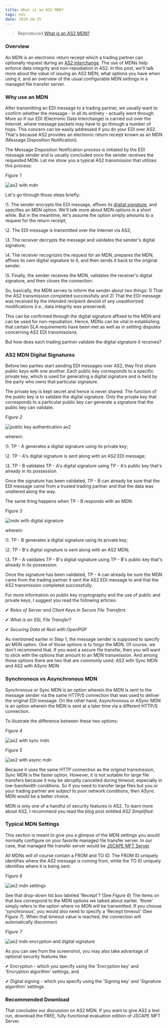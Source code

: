 ```yaml
---
title: What is an AS2 MDN?
tags: edi
date: 2020-10-25
---
```


> Reproduced [What is an AS2 MDN?](https://www.jscape.com/blog/bid/100671/What-is-an-AS2-MDN#:~:text=An%20MDN%20is%20an%20electronic,and%20non%2Drepudiation%20in%20AS2.)

### Overview

An MDN is an electronic return receipt which a trading partner can optionally request during an [AS2 interchange](https://www.jscape.com/blog/bid/100435/AS2-Simplified). The use of MDNs help enforce data integrity and non-repudiation in AS2. In this post, we'll talk more about the value of issuing an AS2 MDN, what options you have when using it, and an overview of the usual configurable MDN settings in a managed file transfer server.

### Why use an MDN

After transmitting an EDI message to a trading partner, we usually want to confirm whether the message - in all its entirety - actually went through. More so if our EDI (Electronic Data Interchange) is carried out over the Internet, where message packets may have to go through a number of hops. This concern can be easily addressed if you do your EDI over AS2. That's because AS2 provides an electronic return receipt known as an MDN (Message Disposition Notification).

The Message Disposition Notification process is initiated by the EDI message sender and is usually concluded once the sender receives the requested MDN. Let me show you a typical AS2 transmission that utilizes this process:

_Figure 1_

![as2 with mdn](edi-mdn/as2_with_mdn.png)

Let's go through those steps briefly:

\1. The sender encrypts the EDI message, affixes its [digital signature](https://www.jscape.com/blog/what-is-a-digital-signature), and specifies an MDN option. We'll talk more about MDN options in a short while. But in the meantime, let's assume the option simply amounts to a request for the return receipt;

\2. The EDI message is transmitted over the Internet via AS2;

\3. The receiver decrypts the message and validates the sender's digital signature;

\4. The receiver recognizes the request for an MDN, prepares the MDN, affixes its own digital signature to it, and then sends it back to the original sender.

\5. Finally, the sender receives the MDN, validates the receiver's digital signature, and then closes the connection.

So, basically, the MDN serves to inform the sender about two things: 1) That the AS2 transmission completed successfully and 2) That the EDI message was received by the intended recipient devoid of any unauthorized modifications (i.e., data integrity was preserved).

This can be confirmed through the digital signature affixed to the MDN and can be used for non-repudiation. Hence, MDNs can be vital in establishing that certain SLA requirements have been met as well as in settling disputes concerning AS2 EDI transmissions.

But how does each trading partner validate the digital signature it receives?

### AS2 MDN Digital Signatures

Before two parties start sending EDI messages over AS2, they first share public keys with one another. Each public key corresponds to a specific private key, which is used for generating a digital signature and is held by the party who owns that particular signature.

The private key is kept secret and hence is never shared. The function of the public key is to validate the digital signature. Only the private key that corresponds to a particular public key can generate a signature that the public key can validate.

_Figure 2_

![public key authentication as2](edi-mdn/public_key_authentication_as2.png)

wherein:

\1. TP - A generates a digital signature using its private key;

\2. TP - A's digital signature is sent along with an AS2 EDI message;

\3. TP - B validates TP - A's digital signature using TP - A's public key that's already in its possession.

Once the signature has been validated, TP - B can already be sure that the EDI message came from a trusted trading partner and that the data was unaltered along the way.

The same thing happens when TP - B responds with an MDN:

_Figure 3_

![mdn with digital signature](edi-mdn/mdn_with_digital_signature.png)

wherein:

\1. TP - B generates a digital signature using its private key;

\2. TP - B's digital signature is sent along with an AS2 MDN;

\3. TP - A validates TP - B's digital signature using TP - B's public key that's already in its possession.

Once the signature has been validated, TP - A can already be sure the MDN came from the trading partner it sent the AS2 EDI message to and that the AS2 transmission completed successfully.

For more information on public key cryptography and the use of public and private keys, I suggest you read the following articles:

✔ _Roles of Server and Client Keys in Secure File Transfers_

✔ _What is an SSL File Transfer?_

✔ _Securing Data at Rest with OpenPGP_

As mentioned earlier in Step 1, the message sender is supposed to specify an MDN option. One of those options is to forgo the MDN. Of course, we don't recommend that. If you want a secure file transfer, then you will want to stick with the options that amount to an MDN transmission. And among those options there are two that are commonly used: AS2 with Sync MDN and AS2 with ASync MDN.

### Synchronous vs Asynchronous MDN

Synchronous or Sync MDN is an option wherein the MDN is sent to the message sender via the same HTTP/S connection that was used to deliver the original EDI message. On the other hand, Asynchronous or ASync MDN is an option wherein the MDN is sent at a later time via a different HTTP/S connection.

To illustrate the difference between these two options:

_Figure 4_

![as2 with sync mdn](edi-mdn/as2_with_sync-mdn.png)

_Figure 5_

![as2 with async mdn](edi-mdn/as2_with_async_mdn.png)

Because it uses the same HTTP connection as the original transmission, Sync MDN is the faster option. However, it is not suitable for large file transfers because it may be abruptly cancelled during timeout, especially in low-bandwidth conditions. So if you need to transfer large files but you or your trading partner are subject to poor network conditions, then ASync MDN would be a better choice.

MDN is only one of a handful of security features in AS2. To learn more about AS2, I recommend you read the blog post entitled _AS2 Simplified_.

### Typical MDN Settings

This section is meant to give you a glimpse of the MDN settings you would normally configure on your favorite managed file transfer server. In our case, that managed file transfer server would be [JSCAPE MFT Server](https://www.jscape.com/products/file-transfer-servers/jscape-mft-server/).

All MDNs will of course contain a FROM and TO ID. The FROM ID uniquely identifies where the AS2 message is coming from, while the TO ID uniquely identifies where it is being sent.

_Figure 6_

![as2 mdn settings](edi-mdn/as2-mdn-settings.png)

See that drop-down list box labeled 'Receipt'? (See _Figure 6_) The items on that box correspond to the MDN options we talked about earlier. 'None' simply refers to the option where no MDN will be transmitted. If you choose 'synchronous', you would also need to specify a 'Receipt timeout' (See _Figure 7_). When that timeout value is reached, the connection will automatically disconnect.

_Figure 7_

![as2 mdn encryption and digital signature](edi-mdn/as2-mdn-encryption-digital-signature.png)

As you can see from the screenshot, you may also take advantage of optional security features like:

✔ Encryption - which you specify using the 'Encryption key' and 'Encryption algorithm' settings, and

✔ Digital signing - which you specify using the 'Signing key' and 'Signature algorithm' settings.

### Recommended Download

That concludes our discussion on AS2 MDN. If you want to give AS2 a test run, download the FREE, fully-functional evaluation edition of JSCAPE MFT Server.
